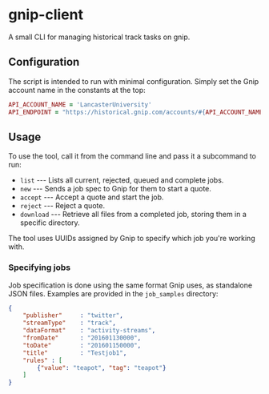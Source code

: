 # gnip-client
A small CLI for managing historical track tasks on gnip.

## Configuration
The script is intended to run with minimal configuration.  Simply set the Gnip account name in the constants at the top:

````ruby
API_ACCOUNT_NAME = 'LancasterUniversity'
API_ENDPOINT = "https://historical.gnip.com/accounts/#{API_ACCOUNT_NAME}/"
````

## Usage
To use the tool, call it from the command line and pass it a subcommand to run:

 * `list` --- Lists all current, rejected, queued and complete jobs.
 * `new` --- Sends a job spec to Gnip for them to start a quote.
 * `accept` --- Accept a quote and start the job.
 * `reject` --- Reject a quote.
 * `download` --- Retrieve all files from a completed job, storing them in a specific directory.

The tool uses UUIDs assigned by Gnip to specify which job you're working with.

### Specifying jobs
Job specification is done using the same format Gnip uses, as standalone JSON files.  Examples are provided in the `job_samples` directory:

````json
{
    "publisher"     : "twitter",
    "streamType"    : "track",
    "dataFormat"    : "activity-streams",
    "fromDate"      : "201601130000",
    "toDate"        : "201601150000",
    "title"         : "Testjob1",
    "rules" : [
        {"value": "teapot", "tag": "teapot"} 
    ]
}
````
